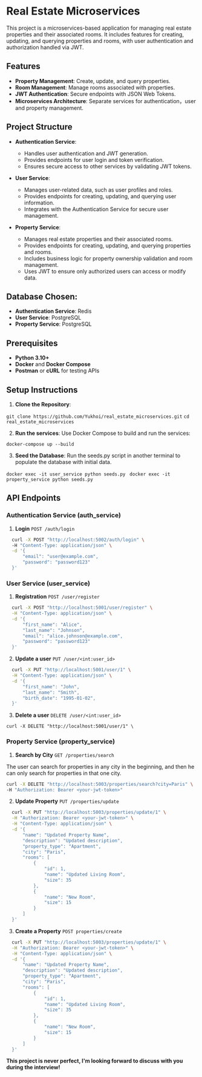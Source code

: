 # Real Estate Microservices

This project is a microservices-based application for managing real estate properties and their associated rooms. It includes features for creating, updating, and querying properties and rooms, with user authentication and authorization handled via JWT.

## Features

- **Property Management**: Create, update, and query properties.
- **Room Management**: Manage rooms associated with properties.
- **JWT Authentication**: Secure endpoints with JSON Web Tokens.
- **Microservices Architecture**: Separate services for authentication，user and property management.

## Project Structure

- **Authentication Service**:
  - Handles user authentication and JWT generation.
  - Provides endpoints for user login and token verification.
  - Ensures secure access to other services by validating JWT tokens.

- **User Service**:
  - Manages user-related data, such as user profiles and roles.
  - Provides endpoints for creating, updating, and querying user information.
  - Integrates with the Authentication Service for secure user management.

- **Property Service**:
  - Manages real estate properties and their associated rooms.
  - Provides endpoints for creating, updating, and querying properties and rooms.
  - Includes business logic for property ownership validation and room management.
  - Uses JWT to ensure only authorized users can access or modify data.

## Database Chosen:

- **Authentication Service**: Redis
- **User Service**: PostgreSQL
- **Property Service**: PostgreSQL

## Prerequisites

- **Python 3.10+**
- **Docker** and **Docker Compose**
- **Postman** or **cURL** for testing APIs

## Setup Instructions

1. **Clone the Repository**:
 
  `git clone https://github.com/Yukhoi/real_estate_microservices.git`
  `cd real_estate_microservices`

2. **Run the services**: Use Docker Compose to build and run the services:

  `docker-compose up --build`

3. **Seed the Database**: Run the seeds.py script in another terminal to populate the database with initial data.

  `docker exec -it user_service python seeds.py `
  `docker exec -it property_service python seeds.py`

## API Endpoints

### Authentication Service (auth_service)

1. **Login** `POST /auth/login`

``` bash
  curl -X POST "http://localhost:5002/auth/login" \  
  -H "Content-Type: application/json" \
  -d '{
      "email": "user@example.com",
      "password": "password123"
  }'
```

### User Service (user_service)

1. **Registration** `POST /user/register`

``` bash
  curl -X POST "http://localhost:5001/user/register" \
  -H "Content-Type: application/json" \
  -d '{
      "first_name": "Alice",
      "last_name": "Johnson",
      "email": "alice.johnson@example.com",
      "password": "password123"
  }'
```

2. **Update a user** `PUT /user/<int:user_id>`

``` bash
  curl -X PUT "http://localhost:5001/user/1" \
  -H "Content-Type: application/json" \
  -d '{
      "first_name": "John",
      "last_name": "Smith",
      "birth_date": "1995-01-02",
  }'
  ```

3. **Delete a user** `DELETE /user/<int:user_id>`

``` curl -X DELETE "http://localhost:5001/user/1" \ ```



### Property Service (property_service)

1. **Search by City** `GET /properties/search`

The user can search for properties in any city in the beginning, and then he can only search for properties in that one city.

``` bash
curl -X DELETE "http://localhost:5003/properties/search?city=Paris" \
-H "Authorization: Bearer <your-jwt-token>"
```

2. **Update Property** `PUT /properties/update`

``` bash
  curl -X PUT "http://localhost:5003/properties/update/1" \
  -H "Authorization: Bearer <your-jwt-token>" \
  -H "Content-Type: application/json" \
  -d '{
      "name": "Updated Property Name",
      "description": "Updated description",
      "property_type": "Apartment",
      "city": "Paris",
      "rooms": [
          {
              "id": 1,
              "name": "Updated Living Room",
              "size": 35
          },
          {
              "name": "New Room",
              "size": 15
          }
      ]
  }'
```

3. **Create a Property** `POST properties/create`

``` bash
  curl -X PUT "http://localhost:5003/properties/update/1" \
  -H "Authorization: Bearer <your-jwt-token>" \
  -H "Content-Type: application/json" \
  -d '{
      "name": "Updated Property Name",
      "description": "Updated description",
      "property_type": "Apartment",
      "city": "Paris",
      "rooms": [
          {
              "id": 1,
              "name": "Updated Living Room",
              "size": 35
          },
          {
              "name": "New Room",
              "size": 15
          }
      ]
  }'
```

**This project is never perfect, I'm looking forward to discuss with you during the interview!**











